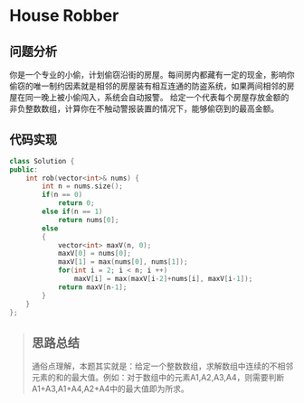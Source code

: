 # House Robber
## 问题分析
你是一个专业的小偷，计划偷窃沿街的房屋。每间房内都藏有一定的现金，影响你偷窃的唯一制约因素就是相邻的房屋装有相互连通的防盗系统，如果两间相邻的房屋在同一晚上被小偷闯入，系统会自动报警。
给定一个代表每个房屋存放金额的非负整数数组，计算你在不触动警报装置的情况下，能够偷窃到的最高金额。
## 代码实现
```cpp
class Solution {
public:
    int rob(vector<int>& nums) {
        int n = nums.size();
        if(n == 0)
            return 0;
        else if(n == 1)
            return nums[0];
        else
        {
            vector<int> maxV(n, 0);
            maxV[0] = nums[0];
            maxV[1] = max(nums[0], nums[1]);
            for(int i = 2; i < n; i ++)
                maxV[i] = max(maxV[i-2]+nums[i], maxV[i-1]);
            return maxV[n-1];
        }
    }
};
```
>## 思路总结
>通俗点理解，本题其实就是：给定一个整数数组，求解数组中连续的不相邻元素的和的最大值。例如：对于数组中的元素A1,A2,A3,A4，则需要判断A1+A3,A1+A4,A2+A4中的最大值即为所求。

